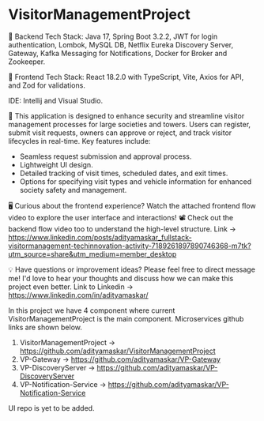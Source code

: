 # VisitorManagementProject

🔧 Backend Tech Stack: Java 17, Spring Boot 3.2.2, JWT for login authentication, Lombok, MySQL DB, 
Netflix Eureka Discovery Server, Gateway, Kafka Messaging for Notifications, Docker for Broker and Zookeeper.

🎨 Frontend Tech Stack: React 18.2.0 with TypeScript, Vite, Axios for API, and Zod for validations.

IDE: Intellij and Visual Studio.

🏢 This application is designed to enhance security and streamline visitor management processes for large societies and towers. 
Users can register, submit visit requests, owners can approve or reject, and track visitor lifecycles in real-time.
Key features include:
- Seamless request submission and approval process.
- Lightweight UI design.
- Detailed tracking of visit times, scheduled dates, and exit times.
- Options for specifying visit types and vehicle information for enhanced society safety and management.

🖥️ Curious about the frontend experience? Watch the attached frontend flow video to explore the user interface and interactions!
📽️ Check out the backend flow video too to understand the high-level structure.
Link -> https://www.linkedin.com/posts/adityamaskar_fullstack-visitormanagement-techinnovation-activity-7189261897890746368-m7tk?utm_source=share&utm_medium=member_desktop

💡 Have questions or improvement ideas? Please feel free to direct message me! I'd love to hear your thoughts and discuss how we can make this project even better.
Link to Linkedin -> https://www.linkedin.com/in/adityamaskar/

In this project we have 4 component where current VisitorManagementProject is the main component.
Microservices github links are shown below.
1. VisitorManagementProject ->  https://github.com/adityamaskar/VisitorManagementProject
2. VP-Gateway -> https://github.com/adityamaskar/VP-Gateway
3. VP-DiscoveryServer -> https://github.com/adityamaskar/VP-DiscoveryServer
4. VP-Notification-Service -> https://github.com/adityamaskar/VP-Notification-Service

UI repo is yet to be added.




